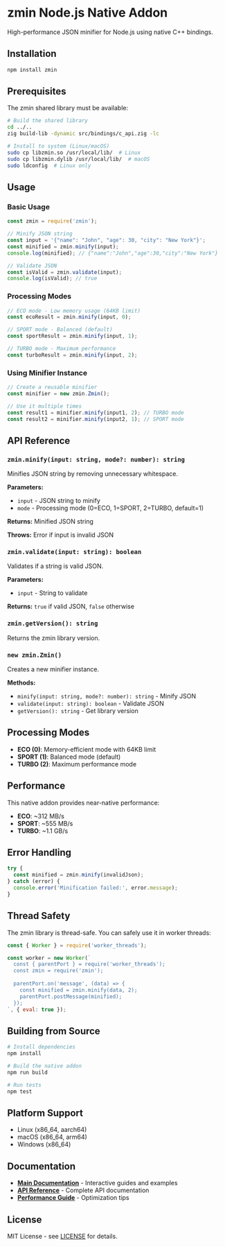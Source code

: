 # zmin Node.js Native Addon

High-performance JSON minifier for Node.js using native C++ bindings.

## Installation

```bash
npm install zmin
```

## Prerequisites

The zmin shared library must be available:

```bash
# Build the shared library
cd ../..
zig build-lib -dynamic src/bindings/c_api.zig -lc

# Install to system (Linux/macOS)
sudo cp libzmin.so /usr/local/lib/  # Linux
sudo cp libzmin.dylib /usr/local/lib/  # macOS
sudo ldconfig  # Linux only
```

## Usage

### Basic Usage

```javascript
const zmin = require('zmin');

// Minify JSON string
const input = '{"name": "John", "age": 30, "city": "New York"}';
const minified = zmin.minify(input);
console.log(minified); // {"name":"John","age":30,"city":"New York"}

// Validate JSON
const isValid = zmin.validate(input);
console.log(isValid); // true
```

### Processing Modes

```javascript
// ECO mode - Low memory usage (64KB limit)
const ecoResult = zmin.minify(input, 0);

// SPORT mode - Balanced (default)
const sportResult = zmin.minify(input, 1);

// TURBO mode - Maximum performance
const turboResult = zmin.minify(input, 2);
```

### Using Minifier Instance

```javascript
// Create a reusable minifier
const minifier = new zmin.Zmin();

// Use it multiple times
const result1 = minifier.minify(input1, 2); // TURBO mode
const result2 = minifier.minify(input2, 1); // SPORT mode
```

## API Reference

### `zmin.minify(input: string, mode?: number): string`

Minifies JSON string by removing unnecessary whitespace.

**Parameters:**

- `input` - JSON string to minify
- `mode` - Processing mode (0=ECO, 1=SPORT, 2=TURBO, default=1)

**Returns:** Minified JSON string

**Throws:** Error if input is invalid JSON

### `zmin.validate(input: string): boolean`

Validates if a string is valid JSON.

**Parameters:**

- `input` - String to validate

**Returns:** `true` if valid JSON, `false` otherwise

### `zmin.getVersion(): string`

Returns the zmin library version.

### `new zmin.Zmin()`

Creates a new minifier instance.

**Methods:**

- `minify(input: string, mode?: number): string` - Minify JSON
- `validate(input: string): boolean` - Validate JSON
- `getVersion(): string` - Get library version

## Processing Modes

- **ECO (0)**: Memory-efficient mode with 64KB limit
- **SPORT (1)**: Balanced mode (default)
- **TURBO (2)**: Maximum performance mode

## Performance

This native addon provides near-native performance:

- **ECO**: ~312 MB/s
- **SPORT**: ~555 MB/s  
- **TURBO**: ~1.1 GB/s

## Error Handling

```javascript
try {
  const minified = zmin.minify(invalidJson);
} catch (error) {
  console.error('Minification failed:', error.message);
}
```

## Thread Safety

The zmin library is thread-safe. You can safely use it in worker threads:

```javascript
const { Worker } = require('worker_threads');

const worker = new Worker(`
  const { parentPort } = require('worker_threads');
  const zmin = require('zmin');
  
  parentPort.on('message', (data) => {
    const minified = zmin.minify(data, 2);
    parentPort.postMessage(minified);
  });
`, { eval: true });
```

## Building from Source

```bash
# Install dependencies
npm install

# Build the native addon
npm run build

# Run tests
npm test
```

## Platform Support

- Linux (x86_64, aarch64)
- macOS (x86_64, arm64)
- Windows (x86_64)

## Documentation

- **[Main Documentation](https://zmin.droo.foo)** - Interactive guides and examples
- **[API Reference](https://zmin.droo.foo/api-reference)** - Complete API documentation
- **[Performance Guide](https://zmin.droo.foo/performance)** - Optimization tips

## License

MIT License - see [LICENSE](../../LICENSE) for details.
